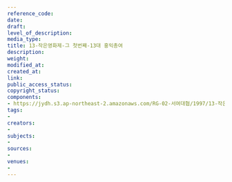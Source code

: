 ```yaml
---
reference_code: 
date: 
draft: 
level_of_description: 
media_type: 
title: 13-작은영화제-그 첫번째-13대 홍익총여
description: 
weight: 
modified_at: 
created_at: 
link: 
public_access_status: 
copyright_status: 
components:
- https://jydh.s3.ap-northeast-2.amazonaws.com/RG-02-서여대협/1997/13-작은영화제-그+첫번째-13대+홍익총여.pdf
tags:
- 
creators:
- 
subjects:
- 
sources:
- 
venues:
- 
---
```

